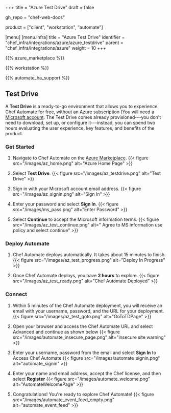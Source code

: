 +++
title = "Azure Test Drive"
draft = false

gh_repo = "chef-web-docs"

product = ["client", "workstation", "automate"]

[menu]
  [menu.infra]
    title = "Azure Test Drive"
    identifier = "chef_infra/integrations/azure/azure_testdrive"
    parent = "chef_infra/integrations/azure"
    weight = 10
+++

{{% azure_marketplace %}}

{{% workstation %}}

{{% automate_ha_support %}}

## Test Drive

A **Test Drive** is a ready-to-go environment that allows you to experience Chef Automate for free, without an Azure subscription (You will need a [Microsoft account](https://signup.live.com/). The Test Drive comes already provisioned---you don't need to download, set up, or configure it---instead, you can spend two hours evaluating the user experience, key features, and benefits of the product.

### Get Started

1. Navigate to Chef Automate on the [Azure Marketplace](https://azuremarketplace.microsoft.com/marketplace/apps/chef-software.chef-automate).
  {{< figure src="/images/az_home.png" alt="Azure Home Page" >}}

1. Select **Test Drive**.
  {{< figure src="/images/az_testdrive.png" alt="Test Drive" >}}

1. Sign in with your Microsoft account email address.
  {{< figure src="/images/az_signin.png" alt="Sign In" >}}

1. Enter your password and select **Sign In**.
  {{< figure src="/images/ms_pass.png" alt="Enter Password" >}}

1. Select **Continue** to accept the Microsoft information terms.
  {{< figure src="/images/az_test_continue.png" alt=" Agree to MS information use policy and select continue" >}}

### Deploy Automate

1. Chef Automate deploys automatically. It takes about 15 minutes to finish.
  {{< figure src="/images/az_test_progress.png" alt="Deploy In Progress" >}}

1. Once Chef Automate deploys, you have **2 hours** to explore.
  {{< figure src="/images/az_test_ready.png" alt="Chef Automate Deployed" >}}

### Connect

1. Within 5 minutes of the Chef Automate deployment, you will receive an email with your username, password, and the URL for your deployment.
  {{< figure src="/images/az_test_goto.png" alt="GoToTDPage" >}}

1. Open your browser and access the Chef Automate URL and select Advanced and continue as shown below
  {{< figure src="/images/automate_insecure_page.png" alt="insecure site warning" >}}

1. Enter your username, password from the email and select **Sign In** to Access Chef Automate
  {{< figure src="/images/automate_signin.png" alt="automate_signin" >}}

1. Enter your name and email address, accept the Chef license, and then select **Register**
  {{< figure src="/images/automate_welcome.png" alt="AutomateWelcomePage" >}}

1. Congratulations! You're ready to explore Chef Automate!
  {{< figure src="/images/automate_event_feed_empty.png" alt="automate_event_feed" >}}
